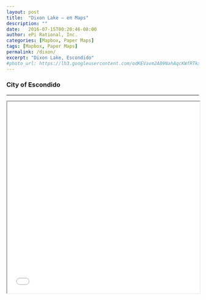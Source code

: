 ```yaml
---
layout: post
title:  "Dixon Lake — eπ Maps"
description: ""
date:   2016-07-15T00:20:46-08:00
author: ePi Rational, Inc.
categories: [Mapbox, Paper Maps]
tags: [Mapbox, Paper Maps]
permalink: /dixon/
excerpt: "Dixon Lake, Escondido"
#photo_url: https://lh3.googleusercontent.com/odKEVavm2A89NahAqcKWfRTksrGtVJO9SdfN41hSjL2Brz0rXDXh-tkmRcSvRDifFjA=h150
---
```


### City of Escondido


-----

<iframe width = "100%" height = "500" src="/dixon/map">
  <p>Your browser does not support iframes.</p>
</iframe>


[tsg]:  http://www.timestampgenerator.com
